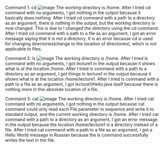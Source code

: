 Command 1: cd
![image](https://github.com/Angelinaaaaaaaaaaaa/cse15l-lab-reports/assets/115201846/e7942ecc-8cbd-4ce0-91e4-fce4bc77cd26)
The working directory is /home.
After I tried cd command with no arguments, I got nothing in the output because it basically does nothing.
After I tried cd command with a path to a directory as an argument, there is nothing in the output, but the working directory is now changed. This is due to I changed the directory using the cd command.
After I tried cd command with a path to a file as an argument, I got an error message saying that it is not a directory. It is an error because cd is used for changing directories(change to the location of directories), which is not applicable to files.


Command 2: ls
![image](https://github.com/Angelinaaaaaaaaaaaa/cse15l-lab-reports/assets/115201846/d2301b69-5353-4897-82d3-12a4ff6c183d)
The working directory is /home.
After I tried ls command with no arguments, I got lecture1 in the output because it shows what is at the location /home.
After I tried ls command with a path to a directory as an argument, I got things in lecture1 in the output because it shows what is at the location /home/lecture1.
After I tried ls command with a path to a file as an argument, I got lecture1/Hello.java itself because there is nothing more in this absolute location of a file.


Command 3: cat
![image](https://github.com/Angelinaaaaaaaaaaaa/cse15l-lab-reports/assets/115201846/2fff89ae-fb19-444f-982f-429f904c5901)
The working directory is /home.
After I tried cat command with no arguments, I got nothing in the output because cat command could only read each File parameter in sequence and write it to standard output, and the current working directory is /home.
After I tried cat command with a path to a directory as an argument, I got an error message in the output because the location /home/lecture1 is a directory instead of a file.
After I tried cat command with a path to a file as an argument, I got a Hello World message in Russian because the ls command successfully writes the text in the file.
